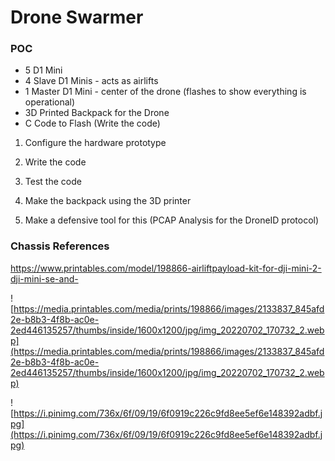# Drone Swarmer

### POC
- 5 D1 Mini
- 4 Slave D1 Minis - acts as airlifts 
- 1 Master D1 Mini - center of the drone (flashes to show everything is operational)
- 3D Printed Backpack for the Drone
- C Code to Flash (Write the code)

1. Configure the hardware prototype
2. Write the code
3. Test the code
4. Make the backpack using the 3D printer

0. Make a defensive tool for this (PCAP Analysis for the DroneID protocol)


### Chassis References
https://www.printables.com/model/198866-airliftpayload-kit-for-dji-mini-2-dji-mini-se-and-

![https://media.printables.com/media/prints/198866/images/2133837_845afd2e-b8b3-4f8b-ac0e-2ed446135257/thumbs/inside/1600x1200/jpg/img_20220702_170732_2.webp](https://media.printables.com/media/prints/198866/images/2133837_845afd2e-b8b3-4f8b-ac0e-2ed446135257/thumbs/inside/1600x1200/jpg/img_20220702_170732_2.webp)

![https://i.pinimg.com/736x/6f/09/19/6f0919c226c9fd8ee5ef6e148392adbf.jpg](https://i.pinimg.com/736x/6f/09/19/6f0919c226c9fd8ee5ef6e148392adbf.jpg)

